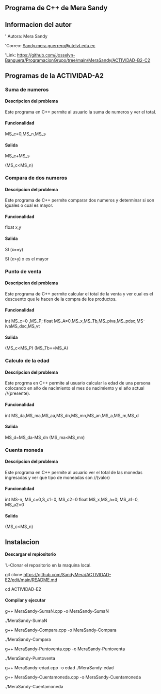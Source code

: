 
## Programa de C++ de Mera Sandy

## Informacion del autor

' Autora: Mera Sandy

'Correo: Sandy.mera.guerrero@utelvt.edu.ec

'Link: https://github.com/Josselyn-Banguera/ProgramacionGrupo/tree/main/MeraSandy/ACTIVIDAD-B2-C2

## Programas de la ACTIVIDAD-A2

### Suma de numeros

#### Descripcion del problema
Este programa en C++ permite al usuario la suma de numeros y ver el total.

#### Funcionalidad
 MS_c=0,MS_n,MS_s
 
#### Salida
 MS_c+MS_s
 
 (MS_c<MS_n)
  

### Compara de dos numeros

#### Descripcion del problema
Este programa de C++ permite comparar dos numeros y determinar si son iguales o cual es mayor.


#### Funcionalidad

float x,y

#### Salida

SI (x==y)

SI (x>y) x es el mayor

### Punto de venta

#### Descripcion del problema
Este programa de C++ permite calcular el total de la venta y ver cual es el descuento que le hacen de la compra de los productos.


#### Funcionalidad
 int MS_c=0 ,MS_P;
 float MS_A=0,MS_x,MS_Tb,MS_piva,MS_pdsc,MS-ivaMS_dsc,MS_vt
 
 
 #### Salida
 (MS_c<MS_P)
 (MS_Tb==MS_A)


### Calculo de la edad


#### Descripcion del problema
Este progrma en C++ permite al usuario calcular la edad de una persona colocando en año de nacimiento el mes de nacimiento y el año actual //(presente).


#### Funcionalidad
int MS_da,MS_ma,MS_aa,MS_dn,MS_mn,MS_an,MS_a,MS_m,MS_d


#### Salida
MS_d=MS_da-MS_dn
(MS_ma<MS_mn)


### Cuenta moneda

#### Descripcion del problema

Este programa en C++ permite al usuario ver el total de las monedas ingresadas y ver que tipo de moneadas son //(valor) 


#### Funcionalidad
int MS-n, MS_c=0,S_c1=0, MS_c2=0
float MS_x,MS_a=0, MS_a1=0, MS_a2=0


#### Salida
(MS_c<MS_n)


## Instalacion

#### Descargar el repiositorio
1.-Clonar el repositorio en la maquina local.

git clone https://github.com/SandyMera/ACTIVIDAD-E2/edit/main/README.md

cd ACTIVIDAD-E2


#### Compilar y ejecutar

g++ MeraSandy-SumaN.cpp -o MeraSandy-SumaN

./MeraSandy-SumaN

g++ MeraSandy-Compara.cpp -o MeraSandy-Compara

./MeraSandy-Compara

g++ MeraSandy-Puntoventa.cpp -o MeraSandy-Puntoventa

./MeraSandy-Puntoventa


g++ MeraSandy-edad.cpp -o edad
./MeraSandy-edad

g++ MeraSandy-Cuentamoneda.cpp -o MeraSandy-Cuentamoneda

./MeraSandy-Cuentamoneda

